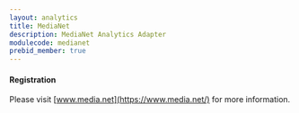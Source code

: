 ```yaml
---
layout: analytics
title: MediaNet
description: MediaNet Analytics Adapter
modulecode: medianet
prebid_member: true
---
```


#### Registration

Please visit [www.media.net](https://www.media.net/) for more information.
